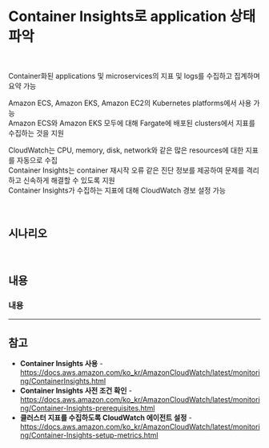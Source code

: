 # Container Insights로 application 상태 파악

<br>

Container화된 applications 및 microservices의 지표 및 logs를 수집하고 집계하며 요약 가능

Amazon ECS, Amazon EKS, Amazon EC2의 Kubernetes platforms에서 사용 가능  
Amazon ECS와 Amazon EKS 모두에 대해 Fargate에 배포된 clusters에서 지표를 수집하는 것을 지원

CloudWatch는 CPU, memory, disk, network와 같은 많은 resources에 대한 지표를 자동으로 수집  
Container Insights는 container 재시작 오류 같은 진단 정보를 제공하여 문제를 격리하고 신속하게 해결할 수 있도록 지원  
Container Insights가 수집하는 지표에 대해 CloudWatch 경보 설정 가능

<br>

## 시나리오


<br>

## 내용
### 내용

<hr>

## 참고
- **Container Insights 사용** - https://docs.aws.amazon.com/ko_kr/AmazonCloudWatch/latest/monitoring/ContainerInsights.html
- **Container Insights 사전 조건 확인** - https://docs.aws.amazon.com/ko_kr/AmazonCloudWatch/latest/monitoring/Container-Insights-prerequisites.html
- **클러스터 지표를 수집하도록 CloudWatch 에이전트 설정** - https://docs.aws.amazon.com/ko_kr/AmazonCloudWatch/latest/monitoring/Container-Insights-setup-metrics.html
